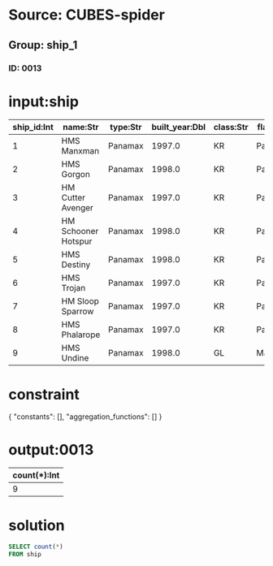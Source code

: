 # Source: CUBES-spider
## Group: ship_1
### ID: 0013

# input:ship

| ship_id:Int | name:Str | type:Str | built_year:Dbl | class:Str | flag:Str |
|---|---|---|---|---|---|
| 1 | HMS Manxman | Panamax | 1997.0 | KR | Panama |
| 2 | HMS Gorgon | Panamax | 1998.0 | KR | Panama |
| 3 | HM Cutter Avenger | Panamax | 1997.0 | KR | Panama |
| 4 | HM Schooner Hotspur | Panamax | 1998.0 | KR | Panama |
| 5 | HMS Destiny | Panamax | 1998.0 | KR | Panama |
| 6 | HMS Trojan | Panamax | 1997.0 | KR | Panama |
| 7 | HM Sloop Sparrow | Panamax | 1997.0 | KR | Panama |
| 8 | HMS Phalarope | Panamax | 1997.0 | KR | Panama |
| 9 | HMS Undine | Panamax | 1998.0 | GL | Malta |

# constraint

{
  "constants": [],
  "aggregation_functions": []
}

# output:0013

| count(*):Int |
|---|
| 9 |

# solution

```sql
SELECT count(*)
FROM ship
```
